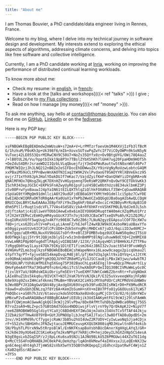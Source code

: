 ```yaml
---
title: "About me"
---
```


I am Thomas Bouvier, a PhD candidate/data engineer living in Rennes, France.

Welcome to my blog, where I delve into my technical journey in software design and development. My interests extend to exploring the ethical aspects of algorithms, addressing climate concerns, and delving into topics like free software and collective intelligence.

Currently, I am a PhD candidate working at [Inria](https://www.inria.fr/en), working on improving the performance of distributed continual learning workloads.

To know more about me:

- Check my resume: in [english](/resume/resume_thomas_bouvier.pdf), in [french](/resume/cv_thomas_bouvier.pdf);
- Have a look at the [talks and workshops]({{< ref "talks" >}}) I give ;
- Subscribe to [my Flus collections](https://app.flus.fr/p/1702824275849616610) ;
- Read on how I manage [my money]({{< ref "money" >}}).

To ask me anything, say hello at [contact@thomas-bouvier.io](mailto:contact@thomas-bouvier.io). You can also find me on [GitHub](https://github.com/thomas-bouvier), [LinkedIn](https://www.linkedin.com/in/thomas-bouvier/) or on the [fediverse](https://mastodon.social/@tomatrocho).

Here is my PGP key:

```
-----BEGIN PGP PUBLIC KEY BLOCK-----

xsFNBGWkEBgBEADmdw2mWUsuW+s72mA+V+LrPMTzrfoevUm1M4KXVjIzFb3lfBcM
G/1hzkuM/P0oKh3p+Uk398f6/mIb+XovxSUTswPqZwYcIF7ViCOyOWPn9kSoN5yN
VuToej42LE0553QsrMIRwCNV9C50U7+NoZs35QYfx0z+Ov9BtgUYG/OWi78Q4auZ
/+lB0tUL26/Vu/hpptbIkk19p8P3n7TBslZYbXShKh7lGH47ug20FpaHDm9HOfSh
+DeZduS4DRrJsraeWD2IIQzbLVLqQbuejfzjY3eD4PWuRauttw5tN8xnWUl46Pv7
FMQM7WIQzjJhJLNQ212nB8Ze2eSIFDocEhDDWwuZX/Y9inVgNyRoUzwLobtcG4QM
xxPBaiMS9oCLtPPnBwvWnXAOTN3Iaq2tW9K2VxlPvdaoGT9SAOYYRlXBVeEkcz95
ovjrJ71xYhX6JpkJHalYDakDUJf7mKac7/VajdZyifKmF+DanQhWYiiDYgbMA+oN
gNAlMFHOx7QNsgZkLgK7DXnHZVvHGyqsmnq7DeRsWP2QRKFnQvOwY9CETOkVwKk3
ISchR343epJGCbC+EKPkSFnAZwyUyR61psFiuV45BCw0bthUzs8E34uklbmKZ3Pj
zSv00PrwYyoBauwJJ4pYa1N61tEILQXThlqZiQlhkFOXANzLf35W+CqGuwARAQAB
zSpUaG9tYXMgQm91dmllciA8Y29udGFjdEB0aG9tYXMtYm91dmllci5pbz7CwY0E
EwEIADcWIQRRuOKTdR0gAArKa0UaX1xYmPb2WwUCZaQQGgUJBaOagAIbAwQLCQgH
BRUICQoLBRYCAwEAAAoJEBpfXFiY9vZbg6kP/0AaFxOxciCrH2B0yvMrRzApB310
dhm5PtllrRuqt1sdcVFL77VAs4SdS8V/zkA+Rf6hKFrnVShKFM0LB/6dJe0JL5sh
zdjftzAatjc4iQliweVTObbIAewEx0x6imIEYO86KDRuqttW40m4cXZqdMuU1Prz
lFJX2mYZEMvCzEmKOyHM4yoGUcK73Tn7oj9Jd9JCBaCWTtxeQVPoAh/K21ZQJMi/
GsqIURxUVOfF5wgUugJx4KfYz90E8C7w9zZ06j7LNuN2gyzEGApsulCOF7DcXW7u
f8D+jrLxs62DivhlV+mPsxLyLiAnmFZ/hEJeFlZ4wXBJW9kOCAsboRWiuUBaxYfo
m50ggiyxoGtUv6ICPJdlCPcUD0+ZUk5nYngMnjMHDCx67juDJ/6qiiIDJw46MCJ+
eFm7gqo/aER+MOLNuxXV9bGGG7sOfrR+eBlZ3FOMB5vbqz0UCE4wW50qdmzIT5iU
BdOfWgklgij5Yr9tJQ8jm3blySIrw5z3nOnBmMPt8lNgluhuwW8dCtQ+C2m9MIX8
nVwLmNR1P8p9Dfog6dTlPApGjvQIBQ3AF/123X/jh1AyqvHDl1FBHHkXLFZTTPAu
7zRgqOb0twy1Layz47Qk79IKy1D1tET1fismJ64zJB6I32vJuact654t9FvoW0g5
4VHGHvPZLmo3sglkzsFNBGWkEBoBEACshWapeNmnx16Laow9caqgx2picqUmau2l
GfpfY7q/PT+fpjve5BI54kmpDvqLM4Ej8l/pTjKm7d3qJgklt9xiQYVq+LxJJtYK
zo9QRmAjmbUHCdq8PtgH2QQJUYHTZR8eMIyYLGJSCCau8jLPBx1W3jwu/w4wbTRJ
M9SQ6LNP/tUh8iWfMiEhg5XGog75P382BaoChLgsASEVgjl0+w6Qcp7MeuArtCLy
OHvFp6eA4YTRa73KbaPOfnz6nLHbi1TcSlhwXAOUPrQeIIQ130BCIVMuWmLyGc0C
fjzxlbY7aV/8ORdsWIAiObriyFm5EVrt7ueEXMf7UWtCoW6Z2brnRtr+FuVgNOmX
LAIe8huZ1bs5kkq6u/0IVCKT+N3l2VaK7bYVsNJQkiP/E325uVxveeqWXojhFpNU
68e9Xsg9ZsxIHHcaf4knmiTMuBm+YBVoKX2CiH91cMYXoPdOrCzRCPMdV4sbNW0v
bJWv8BPYJX1DAgGwVQAV48yjAxdgOXU69VsgVb39FudDZ6IsRW1rD0+PX9MudRCR
t8awO+uDsGbh3ENLzqJf8Yz6A+KemIbSumH+nXV+mIBV7PfoO1yG6OUus617LWS7
PmDQbcs+aS0h7hJzV/6taovyzkdo5hOtNaXe8Un0cguMCjCOrCU/02/6jG0nYWIv
pM6cwP2vEwARAQABwsF8BBgBCAAmFiEEUbjik3UdIAAKymtFGl9cWJj29lsFAmWk
EBsFCQWjmoACGwwACgkQGl9cWJj29lvPbw/8Dx0AfMtTuhDbZp0WBca0RHqj75GS
R7roZzoA9+NLZ+pc57GBtDAd7GGGo4NDDiwsjFlvVjrnY9y7QrDkApKJ2+NipV7f
/ee6Z8ROB6W05GgldiytYCaXjC6BDdHEXfIWu3AjmJaVxJ34VoTCv5fTAF44Jkju
ZJZbAiSUfTHwAV8T9YB+GUtJUPNOOplLbJnqfSAIJTaicl3w8DfTAD8uDpdDS+2m
2nv//HI49Md9h/Cf7ygojcRaW/3bB5u2hUI4UwZ2R7UDV+CyIwLwoNqSJja4CDjx
rF+S52zhcSBHGHhcJFNZwjtacuJEMMUCeuvpKXQU3K000iqMDJHiwltn0hf4ekib
SN/PbyhTLPUrxN9w5tRrpsBlWl/EnNKFKsapBaVsbhBUcDAnxrXgHXgLAYq3/GR+
tkJk0e39yXU6eEZCSKieKxgfmJkvNPhpY7kR8jcM+hejzOeyILhGXZnNp5CS4esA
N3gE0gsLvbZGqISP/zJj8pLcKu6sa9SNJi1AJNU98LkU5Z6PMGUwi44XZuT6I1dg
Q+McCt5S4FnQRHABkJHC0ekP4LOeHzhp/lqAOn0kMewf4aIHVxsxJiLeQEnNXJ3w
gn6C4egj4ht4ghJTjmWS82sVbX5wYV35QBthdKQepqIjzEdhcn2patRwFC4Wjn1Z
cXaB2qdSsrAEawc=
=3YSs
-----END PGP PUBLIC KEY BLOCK-----
```